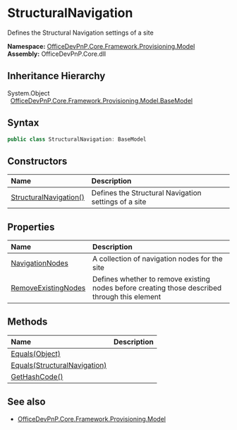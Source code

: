 # StructuralNavigation
 Defines the Structural Navigation settings of a site   

**Namespace:** [OfficeDevPnP.Core.Framework.Provisioning.Model](OfficeDevPnP.Core.Framework.Provisioning.Model.md)  
**Assembly:** OfficeDevPnP.Core.dll  
## Inheritance Hierarchy
System.Object  
&ensp;[OfficeDevPnP.Core.Framework.Provisioning.Model.BaseModel](OfficeDevPnP.Core.Framework.Provisioning.Model.BaseModel.md)  
## Syntax
```C#
public class StructuralNavigation: BaseModel
```
## Constructors
|**Name**|**Description**|
|:-----|:-----|
| [StructuralNavigation()](OfficeDevPnP.Core.Framework.Provisioning.Model.StructuralNavigation.ctor1.md) |  Defines the Structural Navigation settings of a site 
## Properties
|**Name**|**Description**|
|:-----|:-----|
| [NavigationNodes](OfficeDevPnP.Core.Framework.Provisioning.Model.StructuralNavigation.NavigationNodes.md) | A collection of navigation nodes for the site
| [RemoveExistingNodes](OfficeDevPnP.Core.Framework.Provisioning.Model.StructuralNavigation.RemoveExistingNodes.md) | Defines whether to remove existing nodes before creating those described through this element
## Methods
|**Name**|**Description**|
|:-----|:-----|
| [Equals(Object)](OfficeDevPnP.Core.Framework.Provisioning.Model.StructuralNavigation.3520ddbb.md) | 
| [Equals(StructuralNavigation)](OfficeDevPnP.Core.Framework.Provisioning.Model.StructuralNavigation.4d36f90d.md) | 
| [GetHashCode()](OfficeDevPnP.Core.Framework.Provisioning.Model.StructuralNavigation.1c6872bd.md) | 
## See also
- [OfficeDevPnP.Core.Framework.Provisioning.Model](OfficeDevPnP.Core.Framework.Provisioning.Model.md)

